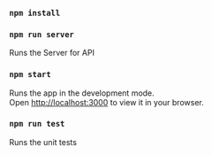 ### `npm install`

### `npm run server`
Runs the Server for API

### `npm start`
Runs the app in the development mode.\
Open [http://localhost:3000](http://localhost:3000) to view it in your browser.

### `npm run test`
Runs the unit tests